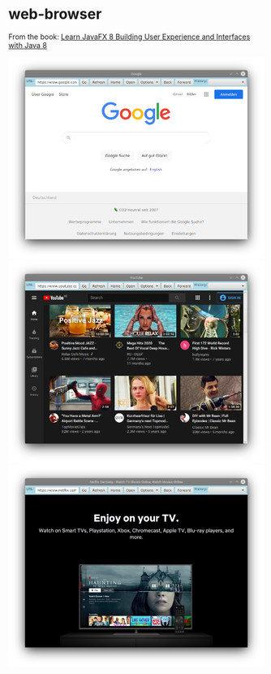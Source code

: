 # web-browser

From the book: [Learn JavaFX 8 Building User Experience and Interfaces with Java 8](https://www.amazon.com/Learn-JavaFX-Building-Experience-Interfaces/dp/148421143X)


![MarineGEO circle logo](https://github.com/realsarius/web-browser/blob/main/images/Screenshot_20210224_202844.png)
![MarineGEO circle logo](https://github.com/realsarius/web-browser/blob/main/images/Screenshot_20210224_202923.png)
![MarineGEO circle logo](https://github.com/realsarius/web-browser/blob/main/images/Screenshot_20210224_202944.png)
